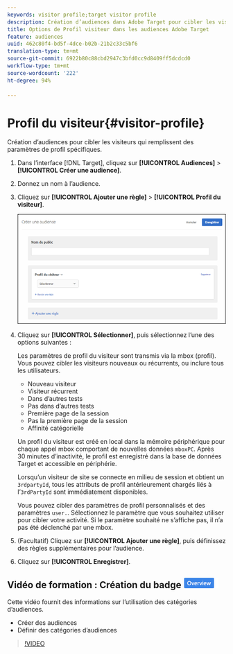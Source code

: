 ```yaml
---
keywords: visitor profile;target visitor profile
description: Création d’audiences dans Adobe Target pour cibler les visiteurs qui remplissent des paramètres de profil spécifiques.
title: Options de Profil visiteur dans les audiences Adobe Target
feature: audiences
uuid: 462c80f4-bd5f-4dce-b02b-21b2c33c5bf6
translation-type: tm+mt
source-git-commit: 6922b80c88cbd2947c3bfd0cc9d8409ff5dcdcd0
workflow-type: tm+mt
source-wordcount: '222'
ht-degree: 94%

---
```



# Profil du visiteur{#visitor-profile}

Création d’audiences pour cibler les visiteurs qui remplissent des paramètres de profil spécifiques.

1. Dans l’interface [!DNL Target], cliquez sur **[!UICONTROL Audiences]** > **[!UICONTROL Créer une audience]**.
1. Donnez un nom à l’audience.
1. Cliquez sur **[!UICONTROL Ajouter une règle]** > **[!UICONTROL Profil du visiteur]**.

   ![](assets/target_visitor_profile.png)

1. Cliquez sur **[!UICONTROL Sélectionner]**, puis sélectionnez l’une des options suivantes :

   Les paramètres de profil du visiteur sont transmis via la mbox (profil). Vous pouvez cibler les visiteurs nouveaux ou récurrents, ou inclure tous les utilisateurs.

   * Nouveau visiteur
   * Visiteur récurrent
   * Dans d’autres tests
   * Pas dans d’autres tests
   * Première page de la session
   * Pas la première page de la session
   * Affinité catégorielle

   Un profil du visiteur est créé en local dans la mémoire périphérique pour chaque appel mbox comportant de nouvelles données `mboxPC`. Après 30 minutes d’inactivité, le profil est enregistré dans la base de données Target et accessible en périphérie.

   Lorsqu’un visiteur de site se connecte en milieu de session et obtient un `3rdpartyId`, tous les attributs de profil antérieurement chargés liés à l’`3rdPartyId` sont immédiatement disponibles.

   Vous pouvez cibler des paramètres de profil personnalisés et des paramètres `user.`. Sélectionnez le paramètre que vous souhaitez utiliser pour cibler votre activité. Si le paramètre souhaité ne s’affiche pas, il n’a pas été déclenché par une mbox.

1. (Facultatif) Cliquez sur **[!UICONTROL Ajouter une règle]**, puis définissez des règles supplémentaires pour l’audience.
1. Cliquez sur **[!UICONTROL Enregistrer]**.

## Vidéo de formation : Création du badge ![Aperçu des Audiences](/help/assets/overview.png)

Cette vidéo fournit des informations sur l’utilisation des catégories d’audiences.

* Créer des audiences
* Définir des catégories d’audiences

>[!VIDEO](https://video.tv.adobe.com/v/17392)
